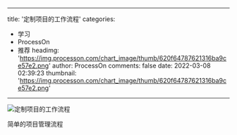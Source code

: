 
---
title: '定制项目的工作流程'
categories: 
 - 学习
 - ProcessOn
 - 推荐
headimg: 'https://img.processon.com/chart_image/thumb/620f64787621316ba9ce57e2.png'
author: ProcessOn
comments: false
date: 2022-03-08 02:39:23
thumbnail: 'https://img.processon.com/chart_image/thumb/620f64787621316ba9ce57e2.png'
---

<div>   
<img class="thumb" alt="定制项目的工作流程" src="https://img.processon.com/chart_image/thumb/620f64787621316ba9ce57e2.png" referrerpolicy="no-referrer">
<p>简单的项目管理流程</p>  
</div>
            
